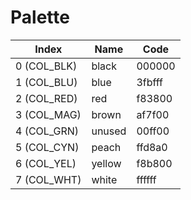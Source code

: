 # Palette

| Index       | Name   | Code   |
| ----------- | ------ | ------ |
| 0 (COL_BLK) | black  | 000000 |
| 1 (COL_BLU) | blue   | 3fbfff |
| 2 (COL_RED) | red    | f83800 |
| 3 (COL_MAG) | brown  | af7f00 |
| 4 (COL_GRN) | unused | 00ff00 |
| 5 (COL_CYN) | peach  | ffd8a0 |
| 6 (COL_YEL) | yellow | f8b800 |
| 7 (COL_WHT) | white  | ffffff |
